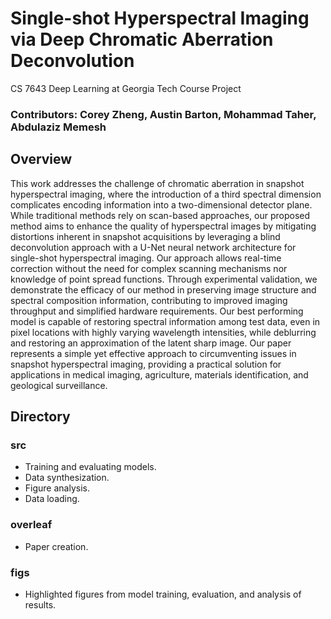 # Single-shot Hyperspectral Imaging via Deep Chromatic Aberration Deconvolution
CS 7643 Deep Learning at Georgia Tech Course Project

### Contributors: Corey Zheng, Austin Barton, Mohammad Taher, Abdulaziz Memesh

## Overview
This work addresses the challenge of chromatic aberration in snapshot hyperspectral imaging, where the introduction of a third spectral dimension complicates encoding information into a two-dimensional detector plane. While traditional methods rely on scan-based approaches, our proposed method aims to enhance the quality of hyperspectral images by mitigating distortions inherent in snapshot acquisitions by leveraging a blind deconvolution approach with a U-Net neural network architecture for single-shot hyperspectral imaging. Our approach allows real-time correction without the need for complex scanning mechanisms nor knowledge of point spread functions. Through experimental validation, we demonstrate the efficacy of our method in preserving image structure and spectral composition information, contributing to improved imaging throughput and simplified hardware requirements. Our best performing model is capable of restoring spectral information among test data, even in pixel locations with highly varying wavelength intensities, while deblurring and restoring an approximation of the latent sharp image. Our paper represents a simple yet effective approach to circumventing issues in snapshot hyperspectral imaging, providing a practical solution for applications in medical imaging, agriculture, materials identification, and geological surveillance.

## Directory

### src
-  Training and evaluating models.
-  Data synthesization.
-  Figure analysis.
-  Data loading. 

### overleaf
- Paper creation.

### figs
- Highlighted figures from model training, evaluation, and analysis of results.

